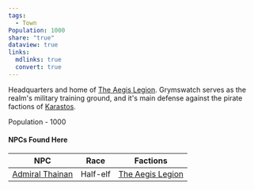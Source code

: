 ```yaml
---
tags:
  - Town
Population: 1000
share: "true"
dataview: true
links:
  mdlinks: true
  convert: true
---
```


Headquarters and home of [The Aegis Legion](../../../Peoples-&%20Factions/The%20Aegis%20Legion/The-Aegis-Legion.md). Grymswatch serves as the realm's military training ground, and it's main defense against the pirate factions of [Karastos](../Karastos/Karastos.md). 

Population - 1000

#### NPCs Found Here
| NPC                                                                                     | Race     | Factions                                                                      |
| --------------------------------------------------------------------------------------- | -------- | ----------------------------------------------------------------------------- |
| [Admiral Thainan](./NPCs/Admiral-Thainan.md) | Half-elf | [The Aegis Legion](../../../Peoples-&%20Factions/The%20Aegis%20Legion/The-Aegis-Legion.md) |
